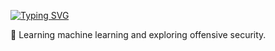 [![Typing SVG](https://readme-typing-svg.demolab.com?font=Fira+Code&duration=1000&pause=1000&color=3DF79E&width=435&lines=hey%2C+it's+mohneesh!;currently%3A+studying+machine+learning;currently%3A+spiraling+efficiently)](https://git.io/typing-svg)

🌱 Learning machine learning and exploring offensive security.


